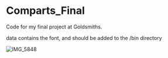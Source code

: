 # Comparts_Final
Code for my final project at Goldsmiths.

data contains the font, and should be added to the /bin directory

![IMG_5848](https://user-images.githubusercontent.com/81096386/190028438-03d73b85-6e7c-4973-80c8-79fab3016538.jpg)
